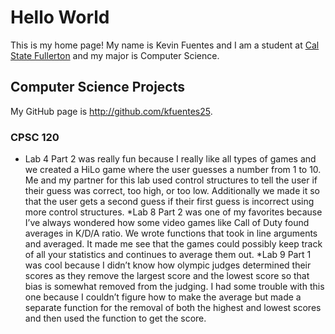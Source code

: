 # Hello World

This is my home page! My name is Kevin Fuentes and I am a student at [Cal State Fullerton](http://www.fullerton.edu/) and my major is Computer Science.

## Computer Science Projects

My GitHub page is http://github.com/kfuentes25.

### CPSC 120

* Lab 4
    Part 2 was really fun because I really like all types of games and we created a HiLo game where the user guesses a number from 1 to 10. Me and my partner for this lab used control structures to tell the user if their guess was correct, too high, or too low. Additionally we made it so that the user gets a second guess if their first guess is incorrect using more control structures.
*Lab 8
    Part 2 was one of my favorites because I’ve always wondered how some video games like Call of Duty found averages in K/D/A ratio. We wrote functions that took in line arguments and averaged. It made me see that the games could possibly keep track of all your statistics and continues to average them out.
*Lab 9
    Part 1 was cool because I didn’t know how olympic judges determined their scores as they remove the largest score and the lowest score so that bias is somewhat removed from the judging. I had some trouble with this one because I couldn’t figure how to make the average but made a separate function for the removal of both the highest and lowest scores and then used the function to get the score.
